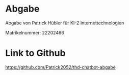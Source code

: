 # Abgabe

Abgabe von Patrick Hübler für KI-2 Internettechnologien

Matrikelnummer: 22202466

# Link to Github

https://github.com/Patrick2052/thd-chatbot-abgabe
